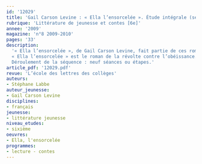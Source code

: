 ```yaml
---
id: '12029'
title: 'Gail Carson Levine : « Ella l’ensorcelée ». Étude intégrale (séquence)'
rubrique: 'Littérature de jeunesse et contes [6e]'
annee: '2009'
magazine: 'n°8 2009-2010'
pages: '33'
description: 
  '« Ella l’ensorcelée », de Gail Carson Levine, fait partie de ces romans qui non seulement permettent d’aborder ou d’approfondir une notion au programme de sixième, « contes et récits merveilleux », mais invitent aussi à une réflexion sur la portée de l’œuvre littéraire : un roman n’a-t-il pour fonction que de raconter une histoire ? Outre le plaisir de la lecture que cet ouvrage ne peut manquer de susciter, que ce soit par le biais de l’intrigue aux rebondissements savamment organisés ou par l’utilisation d’un humour que l’élève appréciera sûrement sans réserve, cette étude montre que, à l’instar de la fable, un récit peut soutenir une réflexion pertinente sur le monde et la société qui nous entourent.
  « Ella l’ensorcelée » est le roman de la révolte contre l’obéissance. En ayant recours à des histoires connues de tous, l’auteur livre un roman de formation particulièrement réussi et brosse le portrait d’une héroïne dont le parcours ne peut que servir d’exemple.
  Déroulement de la séquence : neuf séances ou étapes.'
article_pdf: '12029.pdf'
revue: 'L’école des lettres des collèges'
auteurs:
- Stéphane Labbe
auteur_jeunesse:
- Gail Carson Levine
disciplines:
- français
jeunesse:
- littérature jeunesse
niveau_etudes:
- sixième
oeuvres:
- Ella, l'ensorcelée
programmes:
- lecture - contes
---
```

